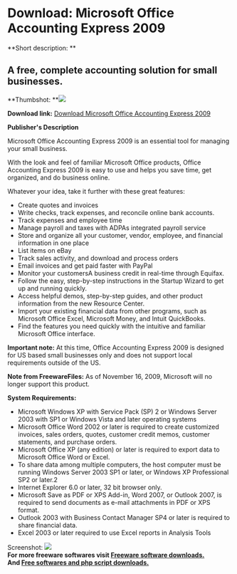 # Download: Microsoft Office Accounting Express 2009

**Short description: **

## A free, complete accounting solution for small businesses.

  
**Thumbshot: **![](http://www.freewarefiles.com/screenshot/msofficeacct2k8_md.jpg)   
  
**Download link:** [Download Microsoft Office Accounting Express 2009](http://freesoftwares.boysofts.com/Microsoft-Office-Accounting-Express-2009_program_24104.html)  
  

**Publisher's Description**  
  

Microsoft Office Accounting Express 2009 is an essential tool for managing
your small business.

With the look and feel of familiar Microsoft Office products, Office
Accounting Express 2009 is easy to use and helps you save time, get organized,
and do business online.

Whatever your idea, take it further with these great features:

  * Create quotes and invoices 
  * Write checks, track expenses, and reconcile online bank accounts. 
  * Track expenses and employee time 
  * Manage payroll and taxes with ADPAs integrated payroll service 
  * Store and organize all your customer, vendor, employee, and financial information in one place 
  * List items on eBay 
  * Track sales activity, and download and process orders 
  * Email invoices and get paid faster with PayPal 
  * Monitor your customersA business credit in real-time through Equifax. 
  * Follow the easy, step-by-step instructions in the Startup Wizard to get up and running quickly. 
  * Access helpful demos, step-by-step guides, and other product information from the new Resource Center. 
  * Import your existing financial data from other programs, such as Microsoft Office Excel, Microsoft Money, and Intuit QuickBooks. 
  * Find the features you need quickly with the intuitive and familiar Microsoft Office interface. 

**Important note:** At this time, Office Accounting Express 2009 is designed for US based small businesses only and does not support local requirements outside of the US. 

**Note from FreewareFiles:** As of November 16, 2009, Microsoft will no longer support this product.

**System Requirements:**

  * Microsoft Windows XP with Service Pack (SP) 2 or Windows Server 2003 with SP1 or Windows Vista and later operating systems 
  * Microsoft Office Word 2002 or later is required to create customized invoices, sales orders, quotes, customer credit memos, customer statements, and purchase orders. 
  * Microsoft Office XP (any edition) or later is required to export data to Microsoft Office Word or Excel. 
  * To share data among multiple computers, the host computer must be running Windows Server 2003 SP1 or later, or Windows XP Professional SP2 or later.2 
  * Internet Explorer 6.0 or later, 32 bit browser only. 
  * Microsoft Save as PDF or XPS Add-in, Word 2007, or Outlook 2007, is required to send documents as e-mail attachments in PDF or XPS format. 
  * Outlook 2003 with Business Contact Manager SP4 or later is required to share financial data. 
  * Excel 2003 or later required to use Excel reports in Analysis Tools 

  
  
Screenshot: ![](http://www.freewarefiles.com/screenshot/msofficeacct2k8.jpg)  
**For more freeware softwares visit [Freeware software downloads.](http://freesoftwares.boysofts.com/)**   
**And [Free softwares and php script downloads.](http://www.boysofts.com/)**

